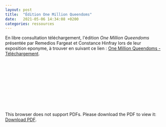 ```yaml
---
layout: post
title:  "Édition One Million Queendoms"
date:   2021-05-06 14:34:08 +0200
categories: ressources
---
```

En libre consultation téléchargement, l'édition *One Million Queendoms* présentée par Remedios Fargeat et Constance Hinfray lors de leur exposition eponyme, à trouver en suivant ce lien : <a href="http://laguerriere.net/imgs/onemillionqueendoms_editionnumerique.pdf">One Million Queendoms - Téléchargement</a>.

<object data="http://laguerriere.net/imgs/onemillionqueendoms_editionnumerique.pdf" type="application/pdf" width="100%" height="750px">
    <embed src="http://laguerriere.net/imgs/onemillionqueendoms_editionnumerique.pdf" type="application/pdf">
        <p>This browser does not support PDFs. Please download the PDF to view it: <a href="http://laguerriere.net/imgs/onemillionqueendoms_editionnumerique.pdf">Download PDF</a>.</p>
    </embed>
</object>

